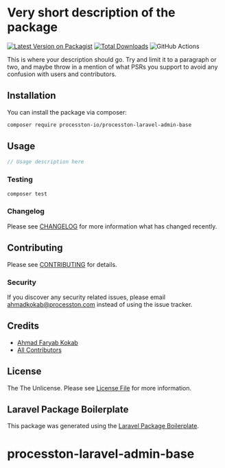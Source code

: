 # Very short description of the package

[![Latest Version on Packagist](https://img.shields.io/packagist/v/processton-io/processton-laravel-admin-base.svg?style=flat-square)](https://packagist.org/packages/processton-io/processton-laravel-admin-base)
[![Total Downloads](https://img.shields.io/packagist/dt/processton-io/processton-laravel-admin-base.svg?style=flat-square)](https://packagist.org/packages/processton-io/processton-laravel-admin-base)
![GitHub Actions](https://github.com/processton-io/processton-laravel-admin-base/actions/workflows/main.yml/badge.svg)

This is where your description should go. Try and limit it to a paragraph or two, and maybe throw in a mention of what PSRs you support to avoid any confusion with users and contributors.

## Installation

You can install the package via composer:

```bash
composer require processton-io/processton-laravel-admin-base
```

## Usage

```php
// Usage description here
```

### Testing

```bash
composer test
```

### Changelog

Please see [CHANGELOG](CHANGELOG.md) for more information what has changed recently.

## Contributing

Please see [CONTRIBUTING](CONTRIBUTING.md) for details.

### Security

If you discover any security related issues, please email ahmadkokab@processton.com instead of using the issue tracker.

## Credits

-   [Ahmad Faryab Kokab](https://github.com/processton-io)
-   [All Contributors](../../contributors)

## License

The The Unlicense. Please see [License File](LICENSE.md) for more information.

## Laravel Package Boilerplate

This package was generated using the [Laravel Package Boilerplate](https://laravelpackageboilerplate.com).
# processton-laravel-admin-base
